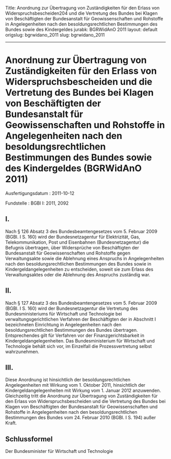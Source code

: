 Title: Anordnung zur Übertragung von Zuständigkeiten für den Erlass von Widerspruchsbescheiden204
  und die Vertretung des Bundes bei Klagen von Beschäftigten der Bundesanstalt für
  Geowissenschaften und Rohstoffe in Angelegenheiten nach den besoldungsrechtlichen
  Bestimmungen des Bundes sowie des Kindergeldes
jurabk: BGRWidAnO 2011
layout: default
origslug: bgrwidano_2011
slug: bgrwidano_2011

---

# Anordnung zur Übertragung von Zuständigkeiten für den Erlass von Widerspruchsbescheiden und die Vertretung des Bundes bei Klagen von Beschäftigten der Bundesanstalt für Geowissenschaften und Rohstoffe in Angelegenheiten nach den besoldungsrechtlichen Bestimmungen des Bundes sowie des Kindergeldes (BGRWidAnO 2011)

Ausfertigungsdatum
:   2011-10-12

Fundstelle
:   BGBl I: 2011, 2092


## I.

Nach § 126 Absatz 3 des Bundesbeamtengesetzes vom 5. Februar 2009
(BGBl. I S. 160) wird der Bundesnetzagentur für Elektrizität, Gas,
Telekommunikation, Post und Eisenbahnen (Bundesnetzagentur) die
Befugnis übertragen, über Widersprüche von Beschäftigten der
Bundesanstalt für Geowissenschaften und Rohstoffe gegen
Verwaltungsakte sowie die Ablehnung eines Anspruchs in Angelegenheiten
nach den besoldungsrechtlichen Bestimmungen des Bundes sowie in
Kindergeldangelegenheiten zu entscheiden, soweit sie zum Erlass des
Verwaltungsaktes oder die Ablehnung des Anspruchs zuständig war.


## II.

Nach § 127 Absatz 3 des Bundesbeamtengesetzes vom 5. Februar 2009
(BGBl. I S. 160) wird der Bundesnetzagentur die Vertretung des
Bundesministeriums für Wirtschaft und Technologie bei
verwaltungsgerichtlichen Verfahren der Beschäftigten der in Abschnitt
I bezeichneten Einrichtung in Angelegenheiten nach den
besoldungsrechtlichen Bestimmungen des Bundes übertragen.
Entsprechendes gilt für Verfahren vor der Finanzgerichtsbarkeit in
Kindergeldangelegenheiten. Das Bundesministerium für Wirtschaft und
Technologie behält sich vor, im Einzelfall die Prozessvertretung
selbst wahrzunehmen.


## III.

Diese Anordnung ist hinsichtlich der besoldungsrechtlichen
Angelegenheiten mit Wirkung vom 1. Oktober 2011, hinsichtlich der
Kindergeldangelegenheiten mit Wirkung vom 1. Januar 2012 anzuwenden.
Gleichzeitig tritt die Anordnung zur Übertragung von Zuständigkeiten
für den Erlass von Widerspruchsbescheiden und die Vertretung des
Bundes bei Klagen von Beschäftigten der Bundesanstalt für
Geowissenschaften und Rohstoffe in Angelegenheiten nach den
besoldungsrechtlichen Bestimmungen des Bundes vom 24. Februar 2010
(BGBl. I S. 194) außer Kraft.


## Schlussformel

Der Bundesminister für Wirtschaft und Technologie

